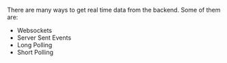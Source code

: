 There are many ways to get real time data from the backend. Some of them are:

- Websockets
- Server Sent Events
- Long Polling
- Short Polling